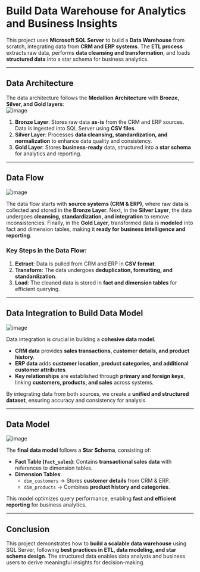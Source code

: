 # **Build Data Warehouse for Analytics and Business Insights**

This project uses **Microsoft SQL Server** to build a **Data Warehouse** from scratch, integrating data from **CRM and ERP systems**. The **ETL process** extracts raw data, performs **data cleansing and transformation**, and loads **structured data** into a star schema for business analytics.

---

## **Data Architecture**  
The data architecture follows the **Medallion Architecture** with **Bronze, Silver, and Gold layers**:  
![image](https://github.com/user-attachments/assets/4f353d0c-8bf3-4ea9-a4bf-6e83081c8029)


1. **Bronze Layer**: Stores raw data **as-is** from the CRM and ERP sources. Data is ingested into SQL Server using **CSV files**.  
2. **Silver Layer**: Processes **data cleansing, standardization, and normalization** to enhance data quality and consistency.  
3. **Gold Layer**: Stores **business-ready** data, structured into a **star schema** for analytics and reporting.

---

## **Data Flow**  
![image](https://github.com/user-attachments/assets/de2f7b38-4a81-47d0-9b4a-5c782f0bf97c)


The data flow starts with **source systems (CRM & ERP)**, where raw data is collected and stored in the **Bronze Layer**. Next, in the **Silver Layer**, the data undergoes **cleansing, standardization, and integration** to remove inconsistencies. Finally, in the **Gold Layer**, transformed data is **modeled** into fact and dimension tables, making it **ready for business intelligence and reporting**.

### **Key Steps in the Data Flow:**  
1. **Extract**: Data is pulled from CRM and ERP in **CSV format**.  
2. **Transform**: The data undergoes **deduplication, formatting, and standardization**.  
3. **Load**: The cleaned data is stored in **fact and dimension tables** for efficient querying.  

---

## **Data Integration to Build Data Model**  
![image](https://github.com/user-attachments/assets/61a9d9e2-2aae-4b08-a748-bd647ff0833e)


Data integration is crucial in building a **cohesive data model**.  
- **CRM data** provides **sales transactions, customer details, and product history**.  
- **ERP data** adds **customer location, product categories, and additional customer attributes**.  
- **Key relationships** are established through **primary and foreign keys**, linking **customers, products, and sales** across systems.  

By integrating data from both sources, we create a **unified and structured dataset**, ensuring accuracy and consistency for analysis.

---

## **Data Model**  
![image](https://github.com/user-attachments/assets/446fb80b-8732-413f-8f7d-c031a0ba8fd1)


The **final data model** follows a **Star Schema**, consisting of:  
- **Fact Table (`fact_sales`)**: Contains **transactional sales data** with references to dimension tables.  
- **Dimension Tables**:  
  - `dim_customers` → Stores **customer details** from CRM & ERP.  
  - `dim_products` → Combines **product history and categories**.  

This model optimizes query performance, enabling **fast and efficient reporting** for business analytics.

---

## **Conclusion**  
This project demonstrates how to **build a scalable data warehouse** using SQL Server, following **best practices in ETL, data modeling, and star schema design**. The structured data enables data analysts and business users to derive meaningful insights for decision-making.
